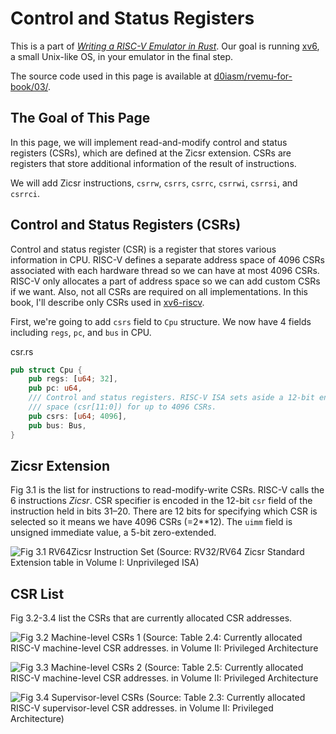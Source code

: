 # Control and Status Registers

This is a part of [_Writing a RISC-V Emulator in Rust_](../). Our goal is
running [xv6](https://github.com/mit-pdos/xv6-riscv), a small Unix-like OS, in
your emulator in the final step.

The source code used in this page is available at
[d0iasm/rvemu-for-book/03/](https://github.com/d0iasm/rvemu-for-book/tree/master/03).

## The Goal of This Page

In this page, we will implement read-and-modify control and status registers
(CSRs), which are defined at the Zicsr extension. CSRs are registers that store
additional information of the result of instructions.

We will add Zicsr instructions, `csrrw`, `csrrs`, `csrrc`, `csrrwi`, `csrrsi`,
and `csrrci`.

## Control and Status Registers (CSRs)

Control and status register (CSR) is a register that stores various information
in CPU. RISC-V defines a separate address space of 4096 CSRs associated with
each hardware thread so we can have at most 4096 CSRs. RISC-V only allocates a
part of address space so we can add custom CSRs if we want. Also, not all CSRs
are required on all implementations. In this book, I'll describe only CSRs used
in [xv6-riscv](https://github.com/mit-pdos/xv6-riscv).

First, we're going to add `csrs` field to `Cpu` structure. We now have 4 fields
including `regs`, `pc`, and `bus` in CPU.

<p class="filename">csr.rs</p>

```rust
pub struct Cpu {
    pub regs: [u64; 32],
    pub pc: u64,
    /// Control and status registers. RISC-V ISA sets aside a 12-bit encoding
    /// space (csr[11:0]) for up to 4096 CSRs.
    pub csrs: [u64; 4096],
    pub bus: Bus,
}
```

## Zicsr Extension 

Fig 3.1 is the list for instructions to read-modify-write CSRs. RISC-V calls
the 6 instructions _Zicsr_. CSR specifier is encoded in the 12-bit `csr` field
of the instruction held in bits 31–20. There are 12 bits for specifying which
CSR is selected so it means we have 4096 CSRs (=2\*\*12). The `uimm` field is
unsigned immediate value, a 5-bit zero-extended.

![Fig 3.1 RV64Zicsr Instruction Set (Source: RV32/RV64 Zicsr Standard Extension
table in Volume I: Unprivileged ISA)](../img/1-3-1.png)

## CSR List

Fig 3.2-3.4 list the CSRs that are currently allocated CSR addresses.

![Fig 3.2 Machine-level CSRs 1 (Source: Table 2.4: Currently allocated RISC-V
machine-level CSR addresses. in Volume II: Privileged
Architecture](../img/1-3-2.png)

![Fig 3.3 Machine-level CSRs 2 (Source: Table 2.5: Currently allocated RISC-V
machine-level CSR addresses. in Volume II: Privileged
Architecture](../img/1-3-3.png)

![Fig 3.4 Supervisor-level CSRs (Source: Table 2.3: Currently allocated RISC-V
supervisor-level CSR addresses. in Volume II: Privileged
Architecture)](../img/1-3-4.png)

